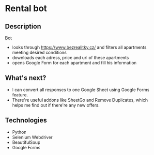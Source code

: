 # Rental bot

## Description   
Bot    
* looks through https://www.bezrealitky.cz/ and filters all apartments meeting desired conditions   
* downloads each adress, price and url of these apartments   
* opens Google Form for each apartment and fill his information   

## What's next?   
* I can convert all responses to one Google Sheet using Google Forms feature.   
* There're useful addons like SheetGo and Remove Duplicates, which helps me find out if there're any new offers.   

## Technologies   
* Python
* Selenium Webdriver
* BeautifulSoup
* Google Forms

